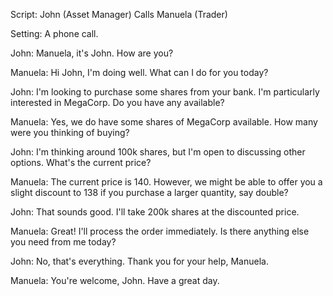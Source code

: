 Script: John (Asset Manager) Calls Manuela (Trader)

Setting: A phone call.

John: Manuela, it's John. How are you?

Manuela: Hi John, I'm doing well. What can I do for you today?

John: I'm looking to purchase some shares from your bank. I'm particularly interested in MegaCorp. Do you have any available?

Manuela: Yes, we do have some shares of MegaCorp available. How many were you thinking of buying?

John: I'm thinking around 100k shares, but I'm open to discussing other options. What's the current price?

Manuela: The current price is 140. However, we might be able to offer you a slight discount to 138 if you purchase a larger quantity, say double?

John: That sounds good. I'll take 200k shares at the discounted price.

Manuela: Great! I'll process the order immediately. Is there anything else you need from me today?

John: No, that's everything. Thank you for your help, Manuela.

Manuela: You're welcome, John. Have a great day.